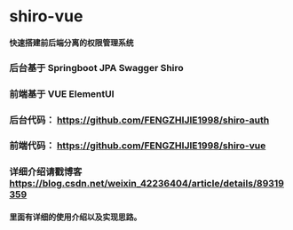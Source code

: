 # shiro-vue

#### 快速搭建前后端分离的权限管理系统 
### 后台基于 Springboot JPA Swagger Shiro
### 前端基于 VUE ElementUI
### 后台代码： https://github.com/FENGZHIJIE1998/shiro-auth
### 前端代码： https://github.com/FENGZHIJIE1998/shiro-vue
### 详细介绍请戳博客 https://blog.csdn.net/weixin_42236404/article/details/89319359
#### 里面有详细的使用介绍以及实现思路。
